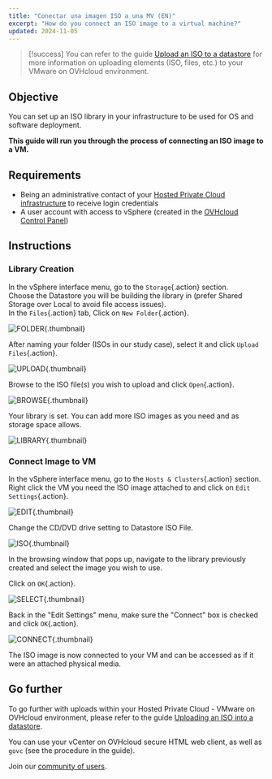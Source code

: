 ```yaml
---
title: "Conectar una imagen ISO a una MV (EN)"
excerpt: "How do you connect an ISO image to a virtual machine?"
updated: 2024-11-05
---
```


> [!success]
> You can refer to the guide [Upload an ISO to a datastore](/pages/hosted_private_cloud/hosted_private_cloud_powered_by_vmware/vmware_datastore_upload) for more information on uploading elements (ISO, files, etc.) to your VMware on OVHcloud environment.

## Objective

You can set up an ISO library in your infrastructure to be used for OS and software deployment.

**This guide will run you through the process of connecting an ISO image to a VM.**

## Requirements

- Being an administrative contact of your [Hosted Private Cloud infrastructure](/links/hosted-private-cloud/vmware) to receive login credentials
- A user account with access to vSphere (created in the [OVHcloud Control Panel](/links/manager))

## Instructions

### Library Creation

In the vSphere interface menu, go to the `Storage`{.action} section.<br>
Choose the Datastore you will be building the library in (prefer Shared Storage over Local to avoid file access issues).<br>
In the `Files`{.action} tab, Click on `New Folder`{.action}.

![FOLDER](images/en01newfolder.png){.thumbnail}

After naming your folder (ISOs in our study case), select it and click `Upload Files`{.action}.

![UPLOAD](images/en02upload.png){.thumbnail}

Browse to the ISO file(s) you wish to upload and click `Open`{.action}.

![BROWSE](images/en03browse.png){.thumbnail}

Your library is set. You can add more ISO images as you need and as storage space allows.

![LIBRARY](images/en04library.png){.thumbnail}

### Connect Image to VM

In the vSphere interface menu, go to the `Hosts & Clusters`{.action} section.<br>
Right click the VM you need the ISO image attached to and click on `Edit Settings`{.action}.<br>

![EDIT](images/en05edit.png){.thumbnail}

Change the CD/DVD drive setting to Datastore ISO File.

![ISO](images/en06dataiso.png){.thumbnail}

In the browsing window that pops up, navigate to the library previously created and select the image you wish to use.

Click on `OK`{.action}.

![SELECT](images/en07choose.png){.thumbnail}

Back in the "Edit Settings" menu, make sure the "Connect" box is checked and click `OK`{.action}.

![CONNECT](images/en08connect.png){.thumbnail}

The ISO image is now connected to your VM and can be accessed as if it were an attached physical media.

## Go further

To go further with uploads within your Hosted Private Cloud - VMware on OVHcloud environment, please refer to the guide [Uploading an ISO into a datastore](/pages/hosted_private_cloud/hosted_private_cloud_powered_by_vmware/vmware_datastore_upload).

You can use your vCenter on OVHcloud secure HTML web client, as well as `govc` (see the procedure in the guide).

Join our [community of users](/links/community).
